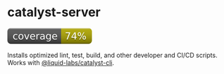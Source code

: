 # catalyst-server
[![coverage: 74%](./.readme-assets/coverage.svg)](https://google.com) 

Installs optimized lint, test, build, and other developer and CI/CD scripts. Works with [@liquid-labs/catalyst-cli](https://github.com/liquid-labs/catalyst-cli).